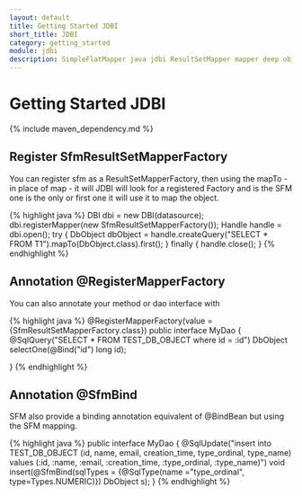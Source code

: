 ```yaml
---
layout: default
title: Getting Started JDBI
short_title: JDBI
category: getting_started
module: jdbi
description: SimpleFlatMapper java jdbi ResultSetMapper mapper deep object
---
```


# Getting Started JDBI

{% include maven_dependency.md %}

## Register SfmResultSetMapperFactory

You can register sfm as a ResultSetMapperFactory, then using the mapTo - in place of map - it will 
JDBI will look for a registered Factory and is the SFM one is the only or first one it will use it
to map the object.

{% highlight java %}
DBI dbi = new DBI(datasource);
dbi.registerMapper(new SfmResultSetMapperFactory());
Handle handle = dbi.open();
try {
    DbObject dbObject = handle.createQuery("SELECT * FROM T1").mapTo(DbObject.class).first();
} finally {
    handle.close();
}
{% endhighlight %}

## Annotation @RegisterMapperFactory

You can also annotate your method or dao interface with 

{% highlight java %}
@RegisterMapperFactory(value = {SfmResultSetMapperFactory.class})
public interface MyDao
{
    @SqlQuery("SELECT * FROM TEST_DB_OBJECT where id = :id")
    DbObject selectOne(@Bind("id") long id);

}
{% endhighlight %}


## Annotation @SfmBind

SFM also provide a binding annotation equivalent of @BindBean but using the SFM mapping.

{% highlight java %}
public interface MyDao
{
    @SqlUpdate("insert into TEST_DB_OBJECT (id, name, email, creation_time, type_ordinal, type_name) values (:id, :name, :email, :creation_time, :type_ordinal, :type_name)")
    void insert(@SfmBind(sqlTypes = {@SqlType(name ="type_ordinal", type=Types.NUMERIC)}) DbObject s);
}
{% endhighlight %}


